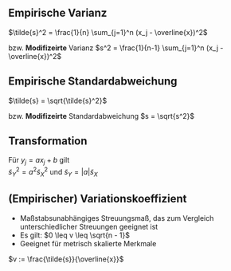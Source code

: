 
## Empirische Varianz
$\tilde{s}^2 = \frac{1}{n} \sum_{j=1}^n (x_j - \overline{x})^2$

bzw. **Modifizeirte** Varianz
$s^2 = \frac{1}{n-1} \sum_{j=1}^n (x_j - \overline{x})^2$

## Empirische Standardabweichung
$\tilde{s} = \sqrt{\tilde{s}^2}$

bzw. **Modifizeirte** Standardabweichung
$s = \sqrt{s^2}$

## Transformation

Für $y_j = ax_j + b$ gilt  
$\tilde{s}_Y^2 = a^2 \tilde{s}_X^2$ und $\tilde{s}_Y = |a| \tilde{s}_X$

## (Empirischer) Variationskoeffizient
- Maßstabsunabhängiges Streuungsmaß, das zum Vergleich unterschiedlicher Streuungen geeignet ist
- Es gilt: $0 \leq v \leq \sqrt{n - 1}$
- Geeignet für metrisch skalierte Merkmale

$v := \frac{\tilde{s}}{\overline{x}}$